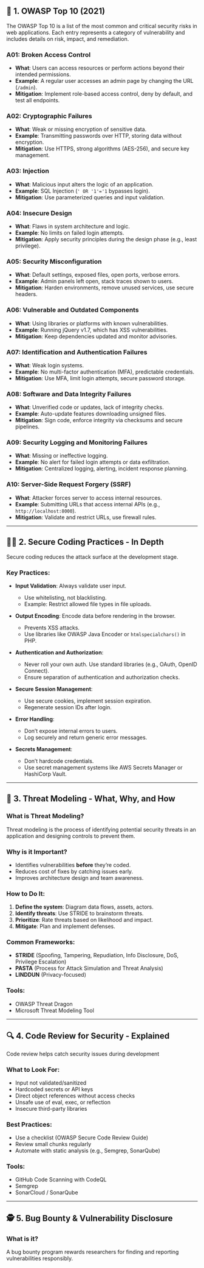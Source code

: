 ## 📌 1. OWASP Top 10 (2021)

The OWASP Top 10 is a list of the most common and critical security risks in web applications. Each entry represents a category of vulnerability and includes details on risk, impact, and remediation.

### A01: Broken Access Control
- **What**: Users can access resources or perform actions beyond their intended permissions.
- **Example**: A regular user accesses an admin page by changing the URL (`/admin`).
- **Mitigation**: Implement role-based access control, deny by default, and test all endpoints.

### A02: Cryptographic Failures
- **What**: Weak or missing encryption of sensitive data.
- **Example**: Transmitting passwords over HTTP, storing data without encryption.
- **Mitigation**: Use HTTPS, strong algorithms (AES-256), and secure key management.

### A03: Injection
- **What**: Malicious input alters the logic of an application.
- **Example**: SQL Injection (`' OR '1'='1` bypasses login).
- **Mitigation**: Use parameterized queries and input validation.
  
### A04: Insecure Design
- **What**: Flaws in system architecture and logic.
- **Example**: No limits on failed login attempts.
- **Mitigation**: Apply security principles during the design phase (e.g., least privilege).

### A05: Security Misconfiguration
- **What**: Default settings, exposed files, open ports, verbose errors.
- **Example**: Admin panels left open, stack traces shown to users.
- **Mitigation**: Harden environments, remove unused services, use secure headers.

### A06: Vulnerable and Outdated Components
- **What**: Using libraries or platforms with known vulnerabilities.
- **Example**: Running jQuery v1.7, which has XSS vulnerabilities.
- **Mitigation**: Keep dependencies updated and monitor advisories.

### A07: Identification and Authentication Failures
- **What**: Weak login systems.
- **Example**: No multi-factor authentication (MFA), predictable credentials.
- **Mitigation**: Use MFA, limit login attempts, secure password storage.

### A08: Software and Data Integrity Failures
- **What**: Unverified code or updates, lack of integrity checks.
- **Example**: Auto-update features downloading unsigned files.
- **Mitigation**: Sign code, enforce integrity via checksums and secure pipelines.

### A09: Security Logging and Monitoring Failures
- **What**: Missing or ineffective logging.
- **Example**: No alert for failed login attempts or data exfiltration.
- **Mitigation**: Centralized logging, alerting, incident response planning.

### A10: Server-Side Request Forgery (SSRF)
- **What**: Attacker forces server to access internal resources.
- **Example**: Submitting URLs that access internal APIs (e.g., `http://localhost:8000`).
- **Mitigation**: Validate and restrict URLs, use firewall rules.

---

## 🧑‍💻 2. Secure Coding Practices - In Depth

Secure coding reduces the attack surface at the development stage.

### Key Practices:
- **Input Validation**: Always validate user input.
  - Use whitelisting, not blacklisting.
  - Example: Restrict allowed file types in file uploads.

- **Output Encoding**: Encode data before rendering in the browser.
  - Prevents XSS attacks.
  - Use libraries like OWASP Java Encoder or `htmlspecialchars()` in PHP.

- **Authentication and Authorization**:
  - Never roll your own auth. Use standard libraries (e.g., OAuth, OpenID Connect).
  - Ensure separation of authentication and authorization checks.

- **Secure Session Management**:
  - Use secure cookies, implement session expiration.
  - Regenerate session IDs after login.

- **Error Handling**:
  - Don’t expose internal errors to users.
  - Log securely and return generic error messages.

- **Secrets Management**:
  - Don’t hardcode credentials.
  - Use secret management systems like AWS Secrets Manager or HashiCorp Vault.

---

## 🧠 3. Threat Modeling - What, Why, and How

### What is Threat Modeling?
Threat modeling is the process of identifying potential security threats in an application and designing controls to prevent them.

### Why is it Important?
- Identifies vulnerabilities **before** they’re coded.
- Reduces cost of fixes by catching issues early.
- Improves architecture design and team awareness.

### How to Do It:
1. **Define the system**: Diagram data flows, assets, actors.
2. **Identify threats**: Use STRIDE to brainstorm threats.
3. **Prioritize**: Rate threats based on likelihood and impact.
4. **Mitigate**: Plan and implement defenses.

### Common Frameworks:
- **STRIDE** (Spoofing, Tampering, Repudiation, Info Disclosure, DoS, Privilege Escalation)
- **PASTA** (Process for Attack Simulation and Threat Analysis)
- **LINDDUN** (Privacy-focused)

### Tools:
- OWASP Threat Dragon
- Microsoft Threat Modeling Tool

---

## 🔍 4. Code Review for Security - Explained

Code review helps catch security issues during development

### What to Look For:
- Input not validated/sanitized
- Hardcoded secrets or API keys
- Direct object references without access checks
- Unsafe use of eval, exec, or reflection
- Insecure third-party libraries

### Best Practices:
- Use a checklist (OWASP Secure Code Review Guide)
- Review small chunks regularly
- Automate with static analysis (e.g., Semgrep, SonarQube)

### Tools:
- GitHub Code Scanning with CodeQL
- Semgrep
- SonarCloud / SonarQube

---

## 🕵️ 5. Bug Bounty & Vulnerability Disclosure

### What is it?
A bug bounty program rewards researchers for finding and reporting vulnerabilities responsibly.
